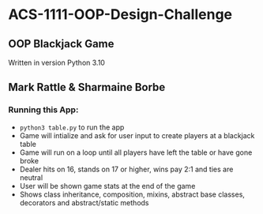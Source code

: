 # ACS-1111-OOP-Design-Challenge

## OOP Blackjack Game
Written in version Python 3.10

## Mark Rattle & Sharmaine Borbe

### Running this App:
- `python3 table.py` to run the app
- Game will intialize and ask for user input to create players at a blackjack table
- Game will run on a loop until all players have left the table or have gone broke
- Dealer hits on 16, stands on 17 or higher, wins pay 2:1 and ties are neutral
- User will be shown game stats at the end of the game
- Shows class inheritance, composition, mixins, abstract base classes, decorators and abstract/static methods
